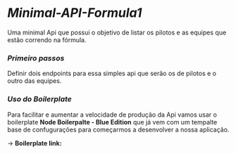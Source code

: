 # _Minimal-API-Formula1_
Uma minimal Api que possui o objetivo de listar os pilotos e as equipes que estão correndo na fórmula. 

### _Primeiro passos_

Definir dois endpoints para essa simples api que serão os de pilotos e o outro das equipes.

### _Uso do Boilerplate_

Para facilitar e aumentar a velocidade de produção da Api vamos usar o boilerplate **Node Boilerpalte - Blue Edition** que já vem com um tempalte base de confugurações para começarmos a desenvolver a nossa aplicação.

-> **Boilerplate link:**  